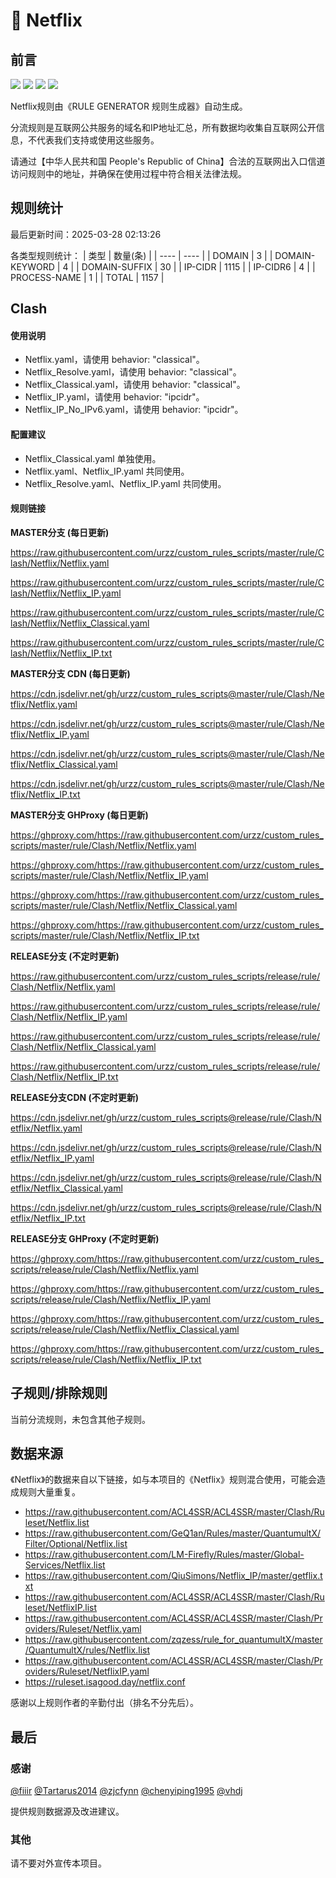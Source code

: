 # 🧸 Netflix

## 前言

![](https://shields.io/badge/-移除重复规则-ff69b4) ![](https://shields.io/badge/-DOMAIN--SUFFIX间合并-critical) ![](https://shields.io/badge/-DOMAIN--SUFFIX与DOMAIN--KEYWORD合并-blue) ![](https://shields.io/badge/-IP--CIDR(6)合并-blueviolet) 

Netflix规则由《RULE GENERATOR 规则生成器》自动生成。

分流规则是互联网公共服务的域名和IP地址汇总，所有数据均收集自互联网公开信息，不代表我们支持或使用这些服务。

请通过【中华人民共和国 People's Republic of China】合法的互联网出入口信道访问规则中的地址，并确保在使用过程中符合相关法律法规。

## 规则统计

最后更新时间：2025-03-28 02:13:26

各类型规则统计：
| 类型 | 数量(条)  | 
| ---- | ----  |
| DOMAIN | 3  | 
| DOMAIN-KEYWORD | 4  | 
| DOMAIN-SUFFIX | 30  | 
| IP-CIDR | 1115  | 
| IP-CIDR6 | 4  | 
| PROCESS-NAME | 1  | 
| TOTAL | 1157  | 


## Clash 

#### 使用说明
- Netflix.yaml，请使用 behavior: "classical"。
- Netflix_Resolve.yaml，请使用 behavior: "classical"。
- Netflix_Classical.yaml，请使用 behavior: "classical"。
- Netflix_IP.yaml，请使用 behavior: "ipcidr"。
- Netflix_IP_No_IPv6.yaml，请使用 behavior: "ipcidr"。

#### 配置建议
- Netflix_Classical.yaml 单独使用。
- Netflix.yaml、Netflix_IP.yaml 共同使用。
- Netflix_Resolve.yaml、Netflix_IP.yaml 共同使用。

#### 规则链接
**MASTER分支 (每日更新)**

https://raw.githubusercontent.com/urzz/custom_rules_scripts/master/rule/Clash/Netflix/Netflix.yaml

https://raw.githubusercontent.com/urzz/custom_rules_scripts/master/rule/Clash/Netflix/Netflix_IP.yaml

https://raw.githubusercontent.com/urzz/custom_rules_scripts/master/rule/Clash/Netflix/Netflix_Classical.yaml

https://raw.githubusercontent.com/urzz/custom_rules_scripts/master/rule/Clash/Netflix/Netflix_IP.txt

**MASTER分支 CDN (每日更新)**

https://cdn.jsdelivr.net/gh/urzz/custom_rules_scripts@master/rule/Clash/Netflix/Netflix.yaml

https://cdn.jsdelivr.net/gh/urzz/custom_rules_scripts@master/rule/Clash/Netflix/Netflix_IP.yaml

https://cdn.jsdelivr.net/gh/urzz/custom_rules_scripts@master/rule/Clash/Netflix/Netflix_Classical.yaml

https://cdn.jsdelivr.net/gh/urzz/custom_rules_scripts@master/rule/Clash/Netflix/Netflix_IP.txt

**MASTER分支 GHProxy (每日更新)**

https://ghproxy.com/https://raw.githubusercontent.com/urzz/custom_rules_scripts/master/rule/Clash/Netflix/Netflix.yaml

https://ghproxy.com/https://raw.githubusercontent.com/urzz/custom_rules_scripts/master/rule/Clash/Netflix/Netflix_IP.yaml

https://ghproxy.com/https://raw.githubusercontent.com/urzz/custom_rules_scripts/master/rule/Clash/Netflix/Netflix_Classical.yaml

https://ghproxy.com/https://raw.githubusercontent.com/urzz/custom_rules_scripts/master/rule/Clash/Netflix/Netflix_IP.txt

**RELEASE分支 (不定时更新)**

https://raw.githubusercontent.com/urzz/custom_rules_scripts/release/rule/Clash/Netflix/Netflix.yaml

https://raw.githubusercontent.com/urzz/custom_rules_scripts/release/rule/Clash/Netflix/Netflix_IP.yaml

https://raw.githubusercontent.com/urzz/custom_rules_scripts/release/rule/Clash/Netflix/Netflix_Classical.yaml

https://raw.githubusercontent.com/urzz/custom_rules_scripts/release/rule/Clash/Netflix/Netflix_IP.txt

**RELEASE分支CDN (不定时更新)**

https://cdn.jsdelivr.net/gh/urzz/custom_rules_scripts@release/rule/Clash/Netflix/Netflix.yaml

https://cdn.jsdelivr.net/gh/urzz/custom_rules_scripts@release/rule/Clash/Netflix/Netflix_IP.yaml

https://cdn.jsdelivr.net/gh/urzz/custom_rules_scripts@release/rule/Clash/Netflix/Netflix_Classical.yaml

https://cdn.jsdelivr.net/gh/urzz/custom_rules_scripts@release/rule/Clash/Netflix/Netflix_IP.txt

**RELEASE分支 GHProxy (不定时更新)**

https://ghproxy.com/https://raw.githubusercontent.com/urzz/custom_rules_scripts/release/rule/Clash/Netflix/Netflix.yaml

https://ghproxy.com/https://raw.githubusercontent.com/urzz/custom_rules_scripts/release/rule/Clash/Netflix/Netflix_IP.yaml

https://ghproxy.com/https://raw.githubusercontent.com/urzz/custom_rules_scripts/release/rule/Clash/Netflix/Netflix_Classical.yaml

https://ghproxy.com/https://raw.githubusercontent.com/urzz/custom_rules_scripts/release/rule/Clash/Netflix/Netflix_IP.txt

## 子规则/排除规则


当前分流规则，未包含其他子规则。

## 数据来源

《Netflix》的数据来自以下链接，如与本项目的《Netflix》规则混合使用，可能会造成规则大量重复。

- https://raw.githubusercontent.com/ACL4SSR/ACL4SSR/master/Clash/Ruleset/Netflix.list
- https://raw.githubusercontent.com/GeQ1an/Rules/master/QuantumultX/Filter/Optional/Netflix.list
- https://raw.githubusercontent.com/LM-Firefly/Rules/master/Global-Services/Netflix.list
- https://raw.githubusercontent.com/QiuSimons/Netflix_IP/master/getflix.txt
- https://raw.githubusercontent.com/ACL4SSR/ACL4SSR/master/Clash/Ruleset/NetflixIP.list
- https://raw.githubusercontent.com/ACL4SSR/ACL4SSR/master/Clash/Providers/Ruleset/Netflix.yaml
- https://raw.githubusercontent.com/zqzess/rule_for_quantumultX/master/QuantumultX/rules/Netflix.list
- https://raw.githubusercontent.com/ACL4SSR/ACL4SSR/master/Clash/Providers/Ruleset/NetflixIP.yaml
- https://ruleset.isagood.day/netflix.conf


感谢以上规则作者的辛勤付出（排名不分先后）。

## 最后

### 感谢

[@fiiir](https://github.com/fiiir) [@Tartarus2014](https://github.com/Tartarus2014) [@zjcfynn](https://github.com/zjcfynn) [@chenyiping1995](https://github.com/chenyiping1995) [@vhdj](https://github.com/vhdj)

提供规则数据源及改进建议。

### 其他

请不要对外宣传本项目。